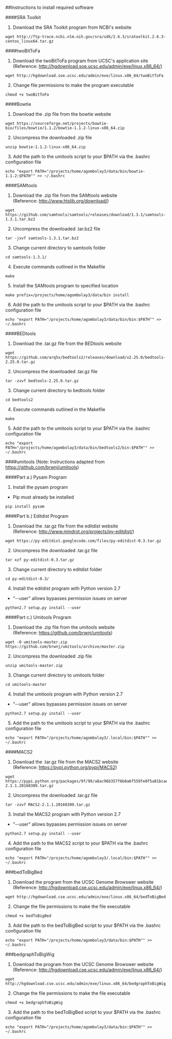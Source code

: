 ##Instructions to install required software

####SRA Toolkit
1. Download the SRA Toolkit program from NCBI's website
```
wget http://ftp-trace.ncbi.nlm.nih.gov/sra/sdk/2.6.3/sratoolkit.2.6.3-centos_linux64.tar.gz
```

####twoBitToFa
1. Download the twoBitToFa program from UCSC's application site  
(Reference: http://hgdownload.soe.ucsc.edu/admin/exe/linux.x86_64/)
```
wget http://hgdownload.soe.ucsc.edu/admin/exe/linux.x86_64/twoBitToFa
```
&nbsp; 
2. Change file permissions to make the program executable
```
chmod +x twoBitToFa
```

####Bowtie
1. Download the .zip file from the bowtie website
```
wget https://sourceforge.net/projects/bowtie-bio/files/bowtie/1.1.2/bowtie-1.1.2-linux-x86_64.zip
```
&nbsp; 
2. Uncompress the downloaded .zip file
```
unzip bowtie-1.1.2-linux-x86_64.zip
```
&nbsp;
3. Add the path to the umitools script to your $PATH via the .bashrc configuration file
```
echo "export PATH="/projects/home/agombolay3/data/bin/bowtie-1.1.2:$PATH"" >> ~/.bashrc
```

####SAMtools
1. Download the .zip file from the SAMtools website  
(Reference: http://www.htslib.org/download/)
```
wget https://github.com/samtools/samtools/releases/download/1.3.1/samtools-1.3.1.tar.bz2
```
&nbsp;
2. Uncompress the downloaded .tar.bz2 file
```
tar -jxvf samtools-1.3.1.tar.bz2
```
&nbsp;
3. Change current directory to samtools folder
```
cd samtools-1.3.1/
```
&nbsp;
4. Execute commands outlined in the Makefile
```
make
```
&nbsp;
5. Install the SAMtools program to specified location
```
make prefix=/projects/home/agombolay3/data/bin install
```
&nbsp;
6. Add the path to the umitools script to your $PATH via the .bashrc configuration file
```
echo "export PATH="/projects/home/agombolay3/data/bin/bin:$PATH"" >> ~/.bashrc
```

####BEDtools
1. Download the .tar.gz file from the BEDtools website 
```
wget https://github.com/arq5x/bedtools2/releases/download/v2.25.0/bedtools-2.25.0.tar.gz
```
&nbsp;
2. Uncompress the downloaded .tar.gz file
```
tar -zxvf bedtools-2.25.0.tar.gz
```
&nbsp;
3. Change current directory to bedtools folder
```
cd bedtools2
```
&nbsp;
4. Execute commands outlined in the Makefile
```
make
```
&nbsp;
5. Add the path to the umitools script to your $PATH via the .bashrc configuration file
```
echo "export PATH="/projects/home/agombolay3/data/bin/bedtools2/bin:$PATH"" >> ~/.bashrc
```

####umitools
(Note: Instructions adapted from https://github.com/brwnj/umitools)

####Part a.) Pysam Program

1. Install the pysam program  
* Pip must already be installed
```
pip install pysam
```

####Part b.) Editdist Program

1. Download the .tar.gz file from the editdist website  
(Reference: http://www.mindrot.org/projects/py-editdist/)
```
wget https://py-editdist.googlecode.com/files/py-editdist-0.3.tar.gz
```
&nbsp; 
2. Uncompress the downloaded .tar.gz file
```
tar xzf py-editdist-0.3.tar.gz
```
&nbsp; 
3. Change current directory to editdist folder
```
cd py-editdist-0.3/
```
&nbsp; 
4. Install the editdist program with Python version 2.7
* "--user" allows bypasses permission issues on server
```
python2.7 setup.py install --user
```

####Part c.) Umitools Program

1. Download the .zip file from the umitools website  
(Reference: https://github.com/brwnj/umitools)
```
wget -O umitools-master.zip https://github.com/brwnj/umitools/archive/master.zip
```
&nbsp; 
2. Uncompress the downloaded .zip file
```
unzip umitools-master.zip
```
&nbsp; 
3. Change current directory to umitools folder
```
cd umitools-master
```
&nbsp; 
4. Install the umitools program with Python version 2.7 
* "--user" allows bypasses permission issues on server
```
python2.7 setup.py install --user
```
&nbsp; 
5. Add the path to the umitools script to your $PATH via the .bashrc configuration file
```
echo "export PATH="/projects/home/agombolay3/.local/bin:$PATH"" >> ~/.bashrc
```

####MACS2

1. Download the .tar.gz file from the MACS2 website  
(Reference: https://pypi.python.org/pypi/MACS2)
```
wget https://pypi.python.org/packages/9f/99/a8ac96b357f6b0a6f559fe0f5a81bcae12b98579551620ce07c5183aee2c/MACS2-2.1.1.20160309.tar.gz
```
&nbsp; 
2. Uncompress the downloaded .tar.gz file
```
tar -zxvf MACS2-2.1.1.20160309.tar.gz
```
&nbsp; 
3. Install the MACS2 program with Python version 2.7  
* "--user" allows bypasses permission issues on server
```
python2.7 setup.py install --user
```
&nbsp; 
4. Add the path to the MACS2 script to your $PATH via the .bashrc configuration file
```
echo "export PATH="/projects/home/agombolay3/.local/bin:$PATH"" >> ~/.bashrc
```

###bedToBigBed
1. Download the program from the UCSC Genome Browswer website  
(Reference: http://hgdownload.cse.ucsc.edu/admin/exe/linux.x86_64/)
```
wget http://hgdownload.cse.ucsc.edu/admin/exe/linux.x86_64/bedToBigBed
```
&nbsp;
2. Change the file permissions to make the file executable
```
chmod +x bedToBigBed
```
&nbsp;
3. Add the path to the bedToBigBed script to your $PATH via the .bashrc configuration file
```
echo "export PATH="/projects/home/agombolay3/data/bin:$PATH"" >> ~/.bashrc
```

###bedgraphToBigWig
1. Download the program from the UCSC Genome Browswer website  
(Reference: http://hgdownload.cse.ucsc.edu/admin/exe/linux.x86_64/)
```
wget http://hgdownload.cse.ucsc.edu/admin/exe/linux.x86_64/bedgraphToBigWig
```
&nbsp;
2. Change the file permissions to make the file executable
```
chmod +x bedgraphToBigWig
```
&nbsp;
3. Add the path to the bedToBigBed script to your $PATH via the .bashrc configuration file
```
echo "export PATH="/projects/home/agombolay3/data/bin:$PATH"" >> ~/.bashrc
```
